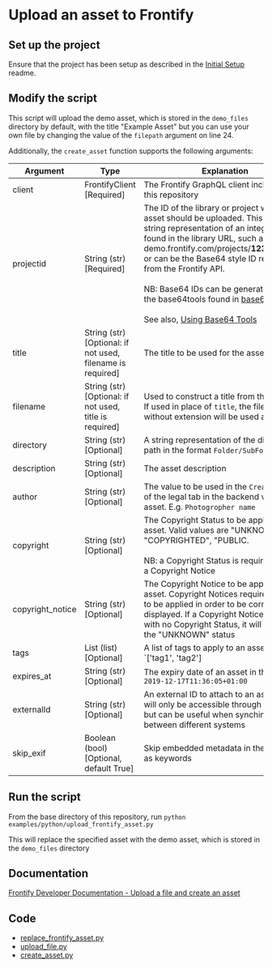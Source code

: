 # Upload an asset to Frontify

## Set up the project
Ensure that the project has been setup as described in the [Initial Setup](/readme/InitialSetup.md) readme.


## Modify the script

This script will upload the demo asset, which is stored in the `demo_files` directory by default, with the title "Example Asset" but you can use your own file by changing the value of the `filepath` argument on line 24.

Additionally, the `create_asset` function supports the following arguments:

| Argument | Type | Explanation |
| -------- | ---- | ----------- |
| client | FrontifyClient [Required] | The Frontify GraphQL client included in this repository |
| projectid | String (str) [Required] | The ID of the library or project where the asset should be uploaded. This can be an string representation of an integer as found in the library URL, such as demo.frontify.com/projects/**12345**/library, or can be the Base64 style ID returned from the Frontify API. <br> <br> NB: Base64 IDs can be generated using the base64tools found in [base64tools.py](/examples/python/src/utils/base64tools.py) <br> <br> See also, [Using Base64 Tools](/readme/UsingBase64Tools.md) |
| title | String (str) [Optional: if not used, filename is required] | The title to be used for the asset |
| filename | String (str) [Optional: if not used, title is required] | Used to construct a title from the filename. If used in place of `title`, the filename without extension will be used as the title |
| directory | String (str) [Optional] | A string representation of the directory path in the format `Folder/SubFolder` |
| description | String (str) [Optional] | The asset description |
| author | String (str) [Optional] | The value to be used in the `Creator` field of the legal tab in the backend view of an asset. E.g. `Photogropher name` |
| copyright | String (str) [Optional] | The Copyright Status to be applied to an asset. Valid values are "UNKNOWN", "COPYRIGHTED", "PUBLIC. <br> <br> NB: a Copyright Status is required to apply a Copyright Notice |
| copyright_notice | String (str) [Optional] | The Copyright Notice to be applied to an asset. Copyright Notices require a status to be applied in order to be correctly displayed. If a Copyright Notice is passed with no Copyright Status, it will default to the "UNKNOWN" status |
| tags | List (list) [Optional] | A list of tags to apply to an asset, e.g. `['tag1', 'tag2'] |
| expires_at | String (str) [Optional] | The expiry date of an asset in the format `2019-12-17T11:36:05+01:00` |
| externalId | String (str) [Optional] | An external ID to attach to an asset. This will only be accessible through API calls, but can be useful when synching assets between different systems |
| skip_exif | Boolean (bool) [Optional, default True] | Skip embedded metadata in the file such as keywords |

## Run the script

From the base directory of this repository, run `python examples/python/upload_frontify_asset.py`

This will replace the specified asset with the demo asset, which is stored in the `demo_files` directory

## Documentation
[Frontify Developer Documentation - Upload a file and create an asset](https://developer.frontify.com/d/XFPCrGNrXQQM/graphql-api#/deep-dive/upload-file-create-asset)

## Code
- [replace_frontify_asset.py](/examples/python/upload_frontify_asset.py)
- [upload_file.py](/examples/python/src/utils/frontify_queries/upload_file/upload_file.py
)
- [create_asset.py](/examples/python/src/utils/frontify_queries/create_asset/create_asset.py)


